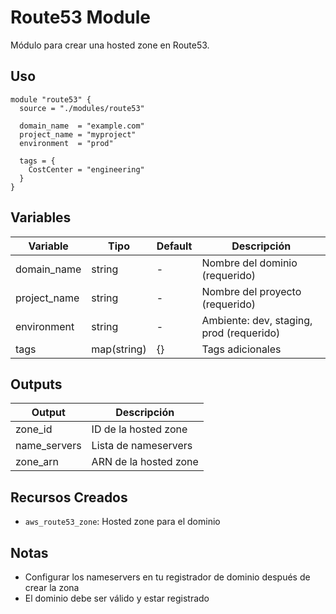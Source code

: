 # Route53 Module

Módulo para crear una hosted zone en Route53.

## Uso

```hcl
module "route53" {
  source = "./modules/route53"

  domain_name  = "example.com"
  project_name = "myproject"
  environment  = "prod"
  
  tags = {
    CostCenter = "engineering"
  }
}
```

## Variables

| Variable | Tipo | Default | Descripción |
|----------|------|---------|-------------|
| domain_name | string | - | Nombre del dominio (requerido) |
| project_name | string | - | Nombre del proyecto (requerido) |
| environment | string | - | Ambiente: dev, staging, prod (requerido) |
| tags | map(string) | {} | Tags adicionales |

## Outputs

| Output | Descripción |
|--------|-------------|
| zone_id | ID de la hosted zone |
| name_servers | Lista de nameservers |
| zone_arn | ARN de la hosted zone |

## Recursos Creados

- `aws_route53_zone`: Hosted zone para el dominio

## Notas

- Configurar los nameservers en tu registrador de dominio después de crear la zona
- El dominio debe ser válido y estar registrado

